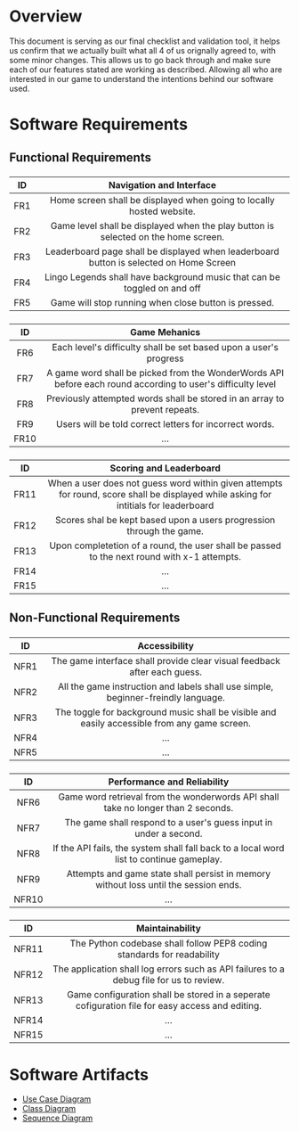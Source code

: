 # Overview
This document is serving as our final checklist and validation tool, it helps us confirm that we actually built what all 4 of us orignally agreed to, with some minor changes. This allows us to go back through and make sure each of our features stated are working as described. Allowing all who are interested in our game to understand the intentions behind our software used.

# Software Requirements
<Describe the structure of this section>

## Functional Requirements
### <Home screen>
| ID | Navigation and Interface |
| :-------------: | :----------: |
| FR1 | Home screen shall be displayed when going to locally hosted website. |
| FR2 | Game level shall be displayed when the play button is selected on the home screen. |
| FR3 | Leaderboard page shall be displayed when leaderboard button is selected on Home Screen |
| FR4 | Lingo Legends shall have background music that can be toggled on and off |
| FR5 | Game will stop running when close button is pressed. |
### <Gameplay>
| ID | Game Mehanics |
| :-------------: | :----------: |
| FR6 | Each level's difficulty shall be set based upon a user's progress |
| FR7 | A game word shall be picked from the WonderWords API before each round according to user's difficulty level |
| FR8 | Previously attempted words shall be stored in an array to prevent repeats. |
| FR9 | Users will be told correct letters for incorrect words. |
| FR10 | … |
### <User Incentives>
| ID | Scoring and Leaderboard |
| :-------------: | :----------: |
| FR11 | When a user does not guess  word within given attempts for round, score shall be displayed while asking for intitials for leaderboard |
| FR12 | Scores shal be kept based upon a users progression through the game. |
| FR13 | Upon completetion of a round, the user shall be passed to the next round with x-1 attempts. |
| FR14 | … |
| FR15 | … |

## Non-Functional Requirements
### <Screen Displays>
| ID | Accessibility |
| :-------------: | :----------: |
| NFR1 | The game interface shall provide clear visual feedback after each guess. |
| NFR2 |  All the game instruction and labels shall use simple, beginner-freindly language. |
| NFR3 |  The toggle for background music shall be visible and easily accessible from any game screen. |
| NFR4 | … |
| NFR5 | … |
### <Processing time>
| ID | Performance and Reliability |
| :-------------: | :----------: |
| NFR6  | Game word retrieval from the wonderwords API shall take no longer than 2 seconds. |
| NFR7  |  The game shall respond to a user's guess input in under a second. |
| NFR8  |  If the API fails, the system shall fall back to a local word list to continue gameplay. |
| NFR9  | Attempts and game state shall persist in memory without loss until the session ends. |
| NFR10 | … |
### <Scalability>
| ID | Maintainability |
| :-------------: | :----------: |
| NFR11 | The Python codebase shall follow PEP8 coding standards for readability |
| NFR12 |  The application shall log errors such as API failures to a debug file for us to review. |
| NFR13 |  Game configuration shall be stored in a seperate cofiguration file for easy access and editing. |
| NFR14 | … |
| NFR15 | … |

# Software Artifacts
<Describe the purpose of this section>

* [Use Case Diagram](https://github.com/tym360/gvsu-cis350-CodeCrusaders/blob/main/artifacts/use_case_diagram/UseCaseDiagram.png)
* [Class Diagram](https://github.com/tym360/gvsu-cis350-CodeCrusaders/blob/main/artifacts/LingoLegendsUML.pdf)
* [Sequence Diagram](https://github.com/tym360/gvsu-cis350-CodeCrusaders/blob/main/artifacts/LingoLegendsSequenceDiagram.pdf)